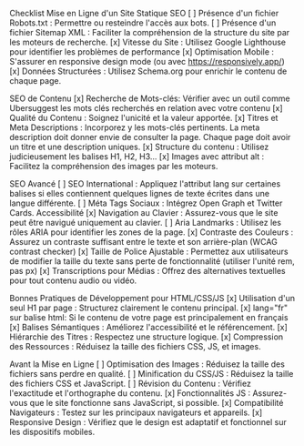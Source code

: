 Checklist Mise en Ligne d'un Site Statique
SEO
[ ] Présence d'un fichier Robots.txt : Permettre ou resteindre l'accès aux bots.
[ ] Présence d'un fichier Sitemap XML : Faciliter la compréhension de la structure du site par les moteurs de recherche.
[x] Vitesse du Site : Utilisez Google Lighthouse pour identifier les problèmes de performance
[x] Optimisation Mobile : S'assurer en responsive design mode (ou avec https://responsively.app/)
[x] Données Structurées : Utilisez Schema.org pour enrichir le contenu de chaque page.

SEO de Contenu
[x] Recherche de Mots-clés: Vérifier avec un outil comme Ubersuggest les mots clés recherchés en relation avec votre contenu
[x] Qualité du Contenu : Soignez l'unicité et la valeur apportée.
[x] Titres et Meta Descriptions : Incorporez y les mots-clés pertinents. La meta description doit donner envie de consulter la page. Chaque page doit avoir un titre et une description uniques.
[x] Structure du contenu : Utilisez judicieusement les balises H1, H2, H3...
[x] Images avec attribut alt : Facilitez la compréhension des images par les moteurs.

SEO Avancé
[ ] SEO International : Appliquez l'attribut lang sur certaines balises si elles contiennent quelques lignes de texte écrites dans une langue différente.
[ ] Méta Tags Sociaux : Intégrez Open Graph et Twitter Cards.
Accessibilité
[x] Navigation au Clavier : Assurez-vous que le site peut être navigué uniquement au clavier.
[ ] Aria Landmarks : Utilisez les rôles ARIA pour identifier les zones de la page.
[x] Contraste des Couleurs : Assurez un contraste suffisant entre le texte et son arrière-plan (WCAG contrast checker)
[x] Taille de Police Ajustable : Permettez aux utilisateurs de modifier la taille du texte sans perte de fonctionnalité (utiliser l'unité rem, pas px)
[x] Transcriptions pour Médias : Offrez des alternatives textuelles pour tout contenu audio ou vidéo.

Bonnes Pratiques de Développement pour HTML/CSS/JS
[x] Utilisation d'un seul H1 par page : Structurez clairement le contenu principal.
[x] lang="fr" sur balise html: Si le contenu de votre page est principalement en français
[x] Balises Sémantiques : Améliorez l'accessibilité et le référencement.
[x] Hiérarchie des Titres : Respectez une structure logique.
[x] Compression des Ressources : Réduisez la taille des fichiers CSS, JS, et images.

Avant la Mise en Ligne
[ ] Optimisation des Images : Réduisez la taille des fichiers sans perdre en qualité.
[ ] Minification du CSS/JS : Réduisez la taille des fichiers CSS et JavaScript.
[ ] Révision du Contenu : Vérifiez l'exactitude et l'orthographe du contenu.
[x] Fonctionnalités JS : Assurez-vous que le site fonctionne sans JavaScript, si possible.
[x] Compatibilité Navigateurs : Testez sur les principaux navigateurs et appareils.
[x] Responsive Design : Vérifiez que le design est adaptatif et fonctionnel sur les dispositifs mobiles.
 
